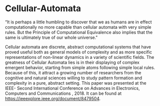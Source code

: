 # Cellular-Automata

“It is perhaps a little humbling to discover that we as humans are in effect computationally no more capable than cellular automata with very simple rules. But the Principle of Computational Equivalence also implies that the same is ultimately true of our whole universe." 

Cellular automata are discrete, abstract computational systems that have proved useful both as general models of complexity and as more specific representations of non-linear dynamics in a variety of scientific fields. The greatness of Cellular Automata lies is in their displaying of complex emergent behavior, starting from simple atoms following simple local rules. Because of this, it attract a growing number of researchers from the cognitive and natural sciences willing to study pattern formation and complexity in a pure, abstract setting. This paper was presented at the IEEE- Second International Conference on Advances in Electronics, Computers and Communications , 2018. It can be found at https://ieeexplore.ieee.org/document/8479504. 
